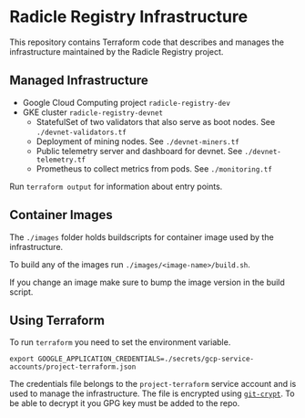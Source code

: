Radicle Registry Infrastructure
===============================

This repository contains Terraform code that describes and manages the
infrastructure maintained by the Radicle Registry project.


Managed Infrastructure
----------------------

* Google Cloud Computing project `radicle-registry-dev`
* GKE cluster `radicle-registry-devnet`
  * StatefulSet of two validators that also serve as boot nodes. See `./devnet-validators.tf`
  * Deployment of mining nodes. See `./devnet-miners.tf`
  * Public telemetry server and dashboard for devnet. See `./devnet-telemetry.tf`
  * Prometheus to collect metrics from pods. See `./monitoring.tf`

Run `terraform output` for information about entry points.

Container Images
----------------

The `./images` folder holds buildscripts for container image used by the
infrastructure.

To build any of the images run `./images/<image-name>/build.sh`.

If you change an image make sure to bump the image version in the build script.


Using Terraform
---------------

To run `terraform` you need to set the environment variable.
```
export GOOGLE_APPLICATION_CREDENTIALS=./secrets/gcp-service-accounts/project-terraform.json
```

The credentials file belongs to the `project-terraform` service account and is
used to manage the infrastructure. The file is encrypted using
[`git-crypt`](https://github.com/AGWA/git-crypt). To be able to decrypt it you
GPG key must be added to the repo.

